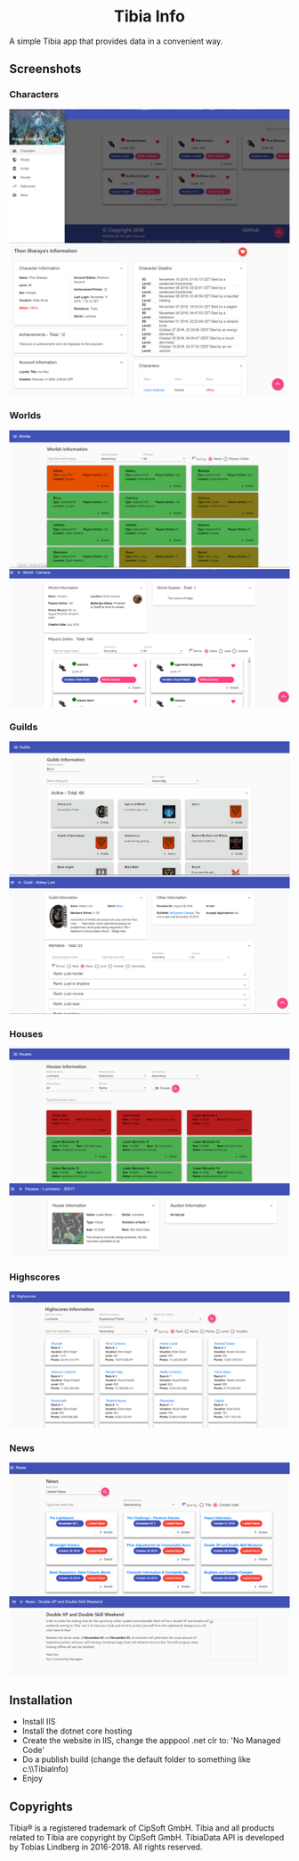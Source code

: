 <h1 align="center">Tibia Info</h1>

A simple Tibia app that provides data in a convenient way.
## Screenshots

### Characters
<p align="center">
  <img src="images/characters_page.PNG">
  <img src="images/character_details_page.PNG">
</p>

### Worlds
<p align="center">
  <img src="images/worlds_page.PNG">
  <img src="images/world_details_page.PNG">
</p>

### Guilds
<p align="center">
  <img src="images/guilds_page.PNG">
  <img src="images/guild_details_page.PNG">
</p>

### Houses
<p align="center">
  <img src="images/house_pages.PNG">
  <img src="images/house_details_page.PNG">
</p>

### Highscores
<p align="center">
  <img src="images/highscores_page.PNG">
</p>

### News
<p align="center">
  <img src="images/news_page.PNG">
  <img src="images/news_details_page.PNG">
</p>

## Installation
- Install IIS
- Install the dotnet core hosting
- Create the website in IIS, change the apppool .net clr  to: 'No Managed Code'
- Do a publish build (change the default folder to something like c:\\\TibiaInfo)
- Enjoy

## Copyrights
Tibia® is a registered trademark of CipSoft GmbH. 
Tibia and all products related to Tibia are copyright by CipSoft GmbH.
TibiaData API is developed by Tobias Lindberg in 2016-2018. All rights reserved.

